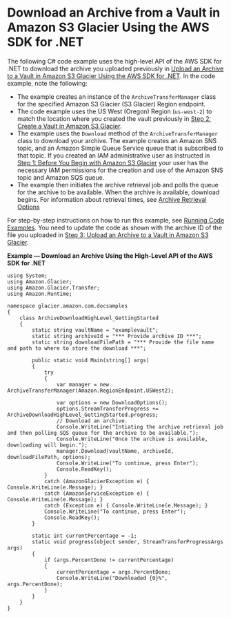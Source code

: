 # Download an Archive from a Vault in Amazon S3 Glacier Using the AWS SDK for \.NET<a name="getting-started-download-archive-dotnet"></a>

The following C\# code example uses the high\-level API of the AWS SDK for \.NET to download the archive you uploaded previously in [Upload an Archive to a Vault in Amazon S3 Glacier Using the AWS SDK for \.NET](getting-started-upload-archive-dotnet.md)\. In the code example, note the following:

 
+ The example creates an instance of the `ArchiveTransferManager` class for the specified Amazon S3 Glacier \(S3 Glacier\) Region endpoint\.
+ The code example uses the US West \(Oregon\) Region \(`us-west-2`\) to match the location where you created the vault previously in [Step 2: Create a Vault in Amazon S3 Glacier](getting-started-create-vault.md)\. 
+ The example uses the `Download` method of the `ArchiveTransferManager` class to download your archive\. The example creates an Amazon SNS topic, and an Amazon Simple Queue Service queue that is subscribed to that topic\. If you created an IAM administrative user as instructed in [Step 1: Before You Begin with Amazon S3 Glacier](getting-started-before-you-begin.md) your user has the necessary IAM permissions for the creation and use of the Amazon SNS topic and Amazon SQS queue\.
+ The example then initiates the archive retrieval job and polls the queue for the archive to be available\. When the archive is available, download begins\. For information about retrieval times, see [Archive Retrieval Options](downloading-an-archive-two-steps.md#api-downloading-an-archive-two-steps-retrieval-options)

For step\-by\-step instructions on how to run this example, see [Running Code Examples](using-aws-sdk-for-dot-net.md#setting-up-and-testing-sdk-dotnet)\. You need to update the code as shown with the archive ID of the file you uploaded in [Step 3: Upload an Archive to a Vault in Amazon S3 Glacier](getting-started-upload-archive.md)\. 

**Example — Download an Archive Using the High\-Level API of the AWS SDK for \.NET**  <a name="GS_ExampleDownloadArchiveDotNet"></a>

```
using System;
using Amazon.Glacier;
using Amazon.Glacier.Transfer;
using Amazon.Runtime;

namespace glacier.amazon.com.docsamples
{
    class ArchiveDownloadHighLevel_GettingStarted
    {
        static string vaultName = "examplevault";
        static string archiveId = "*** Provide archive ID ***";
        static string downloadFilePath = "*** Provide the file name and path to where to store the download ***";

        public static void Main(string[] args)
        {
            try
            {
                var manager = new ArchiveTransferManager(Amazon.RegionEndpoint.USWest2);

                var options = new DownloadOptions();
                options.StreamTransferProgress += ArchiveDownloadHighLevel_GettingStarted.progress;
                // Download an archive.
                Console.WriteLine("Intiating the archive retrieval job and then polling SQS queue for the archive to be available.");
                Console.WriteLine("Once the archive is available, downloading will begin.");
                manager.Download(vaultName, archiveId, downloadFilePath, options);
                Console.WriteLine("To continue, press Enter");
                Console.ReadKey();
            }
            catch (AmazonGlacierException e) { Console.WriteLine(e.Message); }
            catch (AmazonServiceException e) { Console.WriteLine(e.Message); }
            catch (Exception e) { Console.WriteLine(e.Message); }
            Console.WriteLine("To continue, press Enter");
            Console.ReadKey();
        }

        static int currentPercentage = -1;
        static void progress(object sender, StreamTransferProgressArgs args)
        {
            if (args.PercentDone != currentPercentage)
            {
                currentPercentage = args.PercentDone;
                Console.WriteLine("Downloaded {0}%", args.PercentDone);
            }
        }
    }
}
```